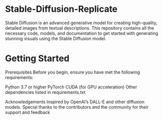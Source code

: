 # Stable-Diffusion-Replicate
Stable Diffusion is an advanced generative model for creating high-quality, detailed images from textual descriptions. This repository contains all the necessary code, models, and documentation to get started with generating stunning visuals using the Stable Diffusion model.

# Getting Started
Prerequisites
Before you begin, ensure you have met the following requirements:

Python 3.7 or higher
PyTorch
CUDA (for GPU acceleration)
Other dependencies listed in requirements.txt

Acknowledgements
Inspired by OpenAI’s DALL-E and other diffusion models.
Special thanks to the contributors and the community for their support and feedback
